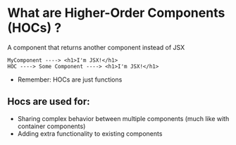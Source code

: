 # What are Higher-Order Components (HOCs) ?

A component that returns another component instead of JSX

```
MyComponent ----> <h1>I'm JSX!</h1>
HOC ----> Some Component ----> <h1>I'm JSX!</h1>
```

- Remember: HOCs are just functions

## Hocs are used for:

- Sharing complex behavior between multiple components (much like with container components)
- Adding extra functionality to existing components
